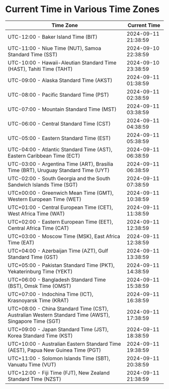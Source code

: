 # Current Time in Various Time Zones

| Time Zone | Current Time |
|-----------|--------------|
| UTC-12:00 - Baker Island Time (BIT) | 2024-09-11 21:38:59 |
| UTC-11:00 - Niue Time (NUT), Samoa Standard Time (SST) | 2024-09-10 22:38:59 |
| UTC-10:00 - Hawaii-Aleutian Standard Time (HAST), Tahiti Time (TAHT) | 2024-09-10 23:38:59 |
| UTC-09:00 - Alaska Standard Time (AKST) | 2024-09-11 01:38:59 |
| UTC-08:00 - Pacific Standard Time (PST) | 2024-09-11 02:38:59 |
| UTC-07:00 - Mountain Standard Time (MST) | 2024-09-11 03:38:59 |
| UTC-06:00 - Central Standard Time (CST) | 2024-09-11 04:38:59 |
| UTC-05:00 - Eastern Standard Time (EST) | 2024-09-11 05:38:59 |
| UTC-04:00 - Atlantic Standard Time (AST), Eastern Caribbean Time (ECT) | 2024-09-11 06:38:59 |
| UTC-03:00 - Argentina Time (ART), Brasília Time (BRT), Uruguay Standard Time (UYT) | 2024-09-11 06:38:59 |
| UTC-02:00 - South Georgia and the South Sandwich Islands Time (SGT) | 2024-09-11 07:38:59 |
| UTC±00:00 - Greenwich Mean Time (GMT), Western European Time (WET) | 2024-09-11 10:38:59 |
| UTC+01:00 - Central European Time (CET), West Africa Time (WAT) | 2024-09-11 11:38:59 |
| UTC+02:00 - Eastern European Time (EET), Central Africa Time (CAT) | 2024-09-11 12:38:59 |
| UTC+03:00 - Moscow Time (MSK), East Africa Time (EAT) | 2024-09-11 12:38:59 |
| UTC+04:00 - Azerbaijan Time (AZT), Gulf Standard Time (GST) | 2024-09-11 13:38:59 |
| UTC+05:00 - Pakistan Standard Time (PKT), Yekaterinburg Time (YEKT) | 2024-09-11 14:38:59 |
| UTC+06:00 - Bangladesh Standard Time (BST), Omsk Time (OMST) | 2024-09-11 15:38:59 |
| UTC+07:00 - Indochina Time (ICT), Krasnoyarsk Time (KRAT) | 2024-09-11 16:38:59 |
| UTC+08:00 - China Standard Time (CST), Australian Western Standard Time (AWST), Singapore Time (SGT) | 2024-09-11 17:38:59 |
| UTC+09:00 - Japan Standard Time (JST), Korea Standard Time (KST) | 2024-09-11 18:38:59 |
| UTC+10:00 - Australian Eastern Standard Time (AEST), Papua New Guinea Time (PGT) | 2024-09-11 19:38:59 |
| UTC+11:00 - Solomon Islands Time (SBT), Vanuatu Time (VUT) | 2024-09-11 20:38:59 |
| UTC+12:00 - Fiji Time (FJT), New Zealand Standard Time (NZST) | 2024-09-11 21:38:59 |
